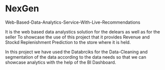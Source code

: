 # NexGen
Web-Based-Data-Analytics-Service-With-Live-Recommendations


It is the web based data analystics solution for the delears as well as for the seller 
To showcase the use of this project that it provides Revenue and Stockd Replenishment Prediction to the store where it is held.

In this project we have used the Databrciks for the Data-Cleaning and segmentation of the data according to the data needs so that we can showcase analytics with the help of the BI Dashboard. 
